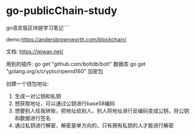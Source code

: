 # go-publicChain-study
go语言版区块链学习笔记````

demo:https://andersbrownworth.com/blockchain/

文档: https://jeiwan.net/


用到的插件:
go get "github.com/boltdb/bolt"  数据库
go get "golang.org/x/crypto/ripemd160"  加密包


创建一个钱包地址:
1. 生成一对公钥和私钥
2. 想获取地址，可以通过公钥进行base58编码
3. 想要别人给我转账，把地址给别人，别人将地址进行反编码变成公钥，将公钥和数据进行签名
4. 通过私钥进行解密，解密是单方向的，只有拥有私钥的人才能进行解密